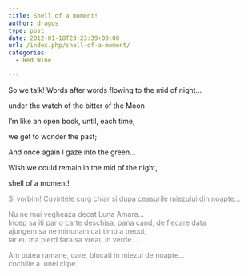 ```yaml
---
title: Shell of a moment!
author: dragos
type: post
date: 2012-01-18T23:23:39+00:00
url: /index.php/shell-of-a-moment/
categories:
  - Red Wine

---
```

So we talk! Words after words flowing to the mid of night&#8230;
  
under the watch of the bitter of the Moon
  
I&#8217;m like an open book, until, each time,
  
we get to wonder the past;
  
And once again I gaze into the green&#8230;

Wish we could remain in the mid of the night,
  
shell of a moment!

<span style="color: #888888;">Si vorbim! Cuvintele curg chiar si dupa ceasurile miezului din noapte&#8230;</span><!--more-->


  
<span style="color: #888888;">Nu ne mai vegheaza decat Luna Amara&#8230;<br /> Incep sa iti par o carte deschisa, pana cand, de fiecare data<br /> ajungem sa ne minunam cat timp a trecut;<br /> iar eu ma pierd fara sa vreau in verde&#8230;</span>

<span style="color: #888888;">Am putea ramane, oare, blocati in miezul de noapte&#8230;<br /> cochilie a  unei clipe.</span>